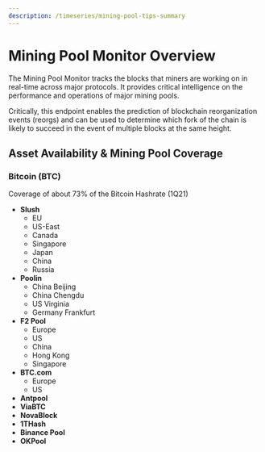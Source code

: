 ```yaml
---
description: /timeseries/mining-pool-tips-summary
---
```


# Mining Pool Monitor Overview

The Mining Pool Monitor tracks the blocks that miners are working on in real-time across major protocols. It provides critical intelligence on the performance and operations of major mining pools.

Critically, this endpoint enables the prediction of blockchain reorganization events (reorgs) and can be used to determine which fork of the chain is likely to succeed in the event of multiple blocks at the same height.

## Asset Availability & Mining Pool Coverage

### Bitcoin (BTC)

Coverage of about 73% of the Bitcoin Hashrate (1Q21)

* **Slush**
  * EU&#x20;
  * US-East&#x20;
  * Canada&#x20;
  * Singapore&#x20;
  * Japan&#x20;
  * China&#x20;
  * Russia
* **Poolin**
  * China Beijing&#x20;
  * China Chengdu&#x20;
  * US Virginia&#x20;
  * Germany Frankfurt
* **F2 Pool**
  * Europe
  * US
  * China&#x20;
  * Hong Kong&#x20;
  * Singapore
* **BTC.com**
  * Europe
  * US
* **Antpool**
* **ViaBTC**
* **NovaBlock**&#x20;
* **1THash**&#x20;
* **Binance Pool**&#x20;
* **OKPool**
